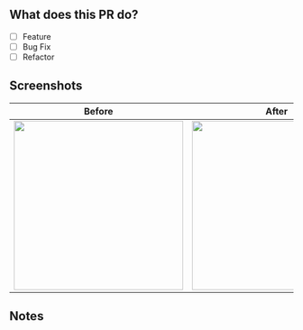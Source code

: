 ## What does this PR do?
<!-- Brief explanation of the changes -->
- [ ] Feature
- [ ] Bug Fix
- [ ] Refactor

## Screenshots
<!-- If you changed the UI, add screenshots -->
| Before | After |
|--------|-------|
|<img src="" width="300" /> | <img src="" width="300" />|

## Notes
<!-- Any additional information that reviewers should know --> 